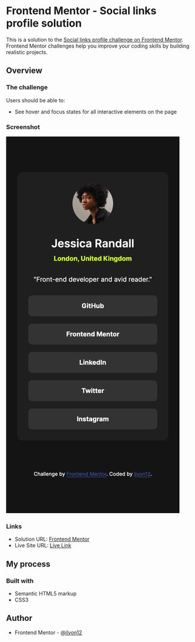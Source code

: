 # Frontend Mentor - Social links profile solution

This is a solution to the [Social links profile challenge on Frontend Mentor](https://www.frontendmentor.io/challenges/social-links-profile-UG32l9m6dQ). Frontend Mentor challenges help you improve your coding skills by building realistic projects.

## Overview

### The challenge

Users should be able to:

- See hover and focus states for all interactive elements on the page

### Screenshot

![](./screenshot.png)

### Links

- Solution URL: [Frontend Mentor](https://www.frontendmentor.io/solutions/social-links-merif006wr)
- Live Site URL: [Live Link](https://jlyon12.github.io/social-links-profile/)

## My process

### Built with

- Semantic HTML5 markup
- CSS3

## Author

- Frontend Mentor - [@jlyon12](https://www.frontendmentor.io/profile/jlyon12)
